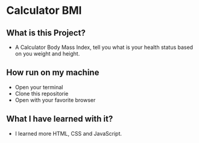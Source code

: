 # Calculator BMI
## What is this Project?
- A Calculator Body Mass Index, tell you what is your health status based on you weight and height.
## How run on my machine
- Open your terminal
- Clone this repositorie
- Open with your favorite browser
## What I have learned with it?
- I learned more HTML, CSS and JavaScript.

